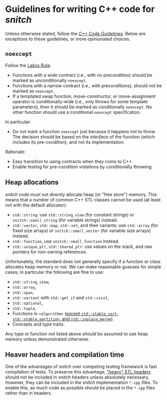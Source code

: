 # Guidelines for writing C++ code for *snitch*

Unless otherwise stated, follow the [C++ Code Guidelines](https://isocpp.github.io/CppCoreGuidelines/CppCoreGuidelines). Below are exceptions to these guidelines, or more opinionated choices.


## `noexcept`

Follow the [Lakos Rule](https://quuxplusone.github.io/blog/2018/04/25/the-lakos-rule/):
 - Functions with a wide contract (i.e., with no precondition) should be marked as unconditionally `noexcept`.
 - Functions with a narrow contract (i.e., with preconditions), should not be marked as `noexcept`.
 - If a templated swap function, move-constructor, or move-assignment operator is conditionally-wide (i.e., only throws for some template parameters), then it should be marked as conditionally `noexcept`. No other function should use a conditional `noexcept` specification.

In particular:
 - Do not mark a function `noexcept` just because it happens not to throw. The decision should be based on the *interface* of the function (which includes its pre-condition), and not its implementation.

Rationale:
 - Easy transition to using contracts when they come to C++.
 - Enable testing for pre-condition violations by conditionally throwing.


## Heap allocations

*snitch* code must not directly allocate heap (or "free store") memory. This means that a number of common C++ STL classes cannot be used (at least not with the default allocator):
 - `std::string`: use `std::string_view` (for constant strings) or `snitch::small_string` (for variable strings) instead.
 - `std::vector`, `std::map`, `std::set`, and their variants: use `std::array` (for fixed size arrays) or `snitch::small_vector` (for variable size arrays) instead.
 - `std::function`, use `snitch::small_function` instead.
 - `std::unique_ptr`, `std::shared_ptr`: use values on the stack, and raw pointers for non-owning references.

Unfortunately, the standard does not generally specify if a function or class allocates heap memory or not. We can make reasonable guesses for simple cases; in particular the following are fine to use:
 - `std::string_view`,
 - `std::array`,
 - `std::span`,
 - `std::variant` with `std::get_if` and `std::visit`,
 - `std::optional`,
 - `std::tuple`,
 - Functions in `<algorithm>` ([except `std::stable_sort`, `std::stable_partition`, and `std::inplace_merge`](https://stackoverflow.com/a/46714875/1565581)).
 - Concepts and type traits.

Any type or function not listed above *should* be assumed to use heap memory unless demonstrated otherwise.


## Heaver headers and compilation time

One of the advantages of *snitch* over competing testing framework is fast compilation of tests. To preserve this advantage, ["heavy" STL headers](https://artificial-mind.net/projects/compile-health/) should not be included in *snitch* headers unless absolutely necessary. However, they can be included in the *snitch* implementation `*.cpp` files. To enable this, as much code as possible should be placed in the `*.cpp` files rather than in headers.
